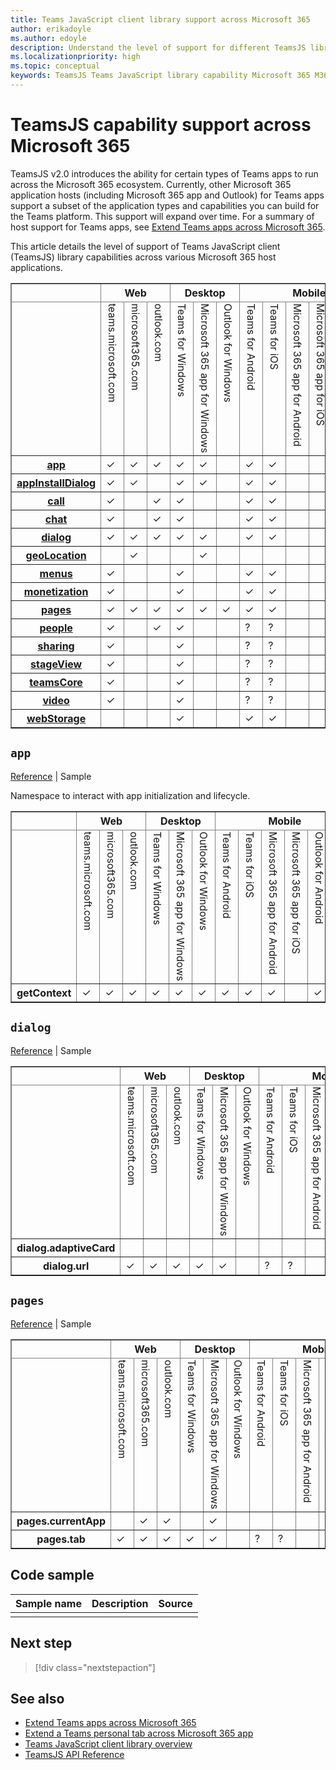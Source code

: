 ```yaml
---
title: Teams JavaScript client library support across Microsoft 365
author: erikadoyle
ms.author: edoyle
description: Understand the level of support for different TeamsJS library capabilities running in different hosts for Teams apps, including Microsoft Teams, Outlook, and Microsoft 365 app 
ms.localizationpriority: high
ms.topic: conceptual
keywords: TeamsJS Teams JavaScript library capability Microsoft 365 M365
---
```

# TeamsJS capability support across Microsoft 365

TeamsJS v2.0 introduces the ability for certain types of Teams apps to run across the Microsoft 365 ecosystem. Currently, other Microsoft 365 application hosts (including Microsoft 365 app and Outlook) for Teams apps support a subset of the application types and capabilities you can build for the Teams platform. This support will expand over time. For a summary of host support for Teams apps, see [Extend Teams apps across Microsoft 365](../../m365-apps/overview.md).

This article details the level of support of Teams JavaScript client (TeamsJS) library capabilities across various Microsoft 365 host applications.

<table border>
    <thead>
        <tr>
            <th></th>
            <th colspan=3>Web</th>
            <th colspan=3>Desktop</th>
            <th colspan=6>Mobile</th>
        </tr>
        <tr>
            <td></td>
            <td style="writing-mode:vertical-lr">teams.microsoft.com</td>
            <td style="writing-mode:vertical-lr">microsoft365.com</td>
            <td style="writing-mode:vertical-lr">outlook.com</td>
            <td style="writing-mode:vertical-lr">Teams for Windows</td>
            <td style="writing-mode:vertical-lr">Microsoft 365 app for Windows</td>
            <td style="writing-mode:vertical-lr">Outlook for Windows</td>
            <td style="writing-mode:vertical-lr">Teams for Android</td>
            <td style="writing-mode:vertical-lr">Teams for iOS</td>
            <td style="writing-mode:vertical-lr">Microsoft 365 app for Android</td>
            <td style="writing-mode:vertical-lr">Microsoft 365 app for iOS</td>
            <td style="writing-mode:vertical-lr">Outlook for Android</td>
            <td style="writing-mode:vertical-lr">Outlook for iOS</td>
        </tr>
    </thead>
    <tbody>
        <tr>
            <th><a href="#app">app</a></th>
            <td>&#x2713;</td>
            <td>&#x2713;</td>
            <td>&#x2713;</td>
            <td>&#x2713;</td>
            <td>&#x2713;</td>
            <td></td>
            <td>&#x2713;</td>
            <td>&#x2713;</td>
            <td></td>
            <td></td>
            <td></td>
            <td></td>
        </tr>
        <tr>
            <th><a href="#appInstallDialog">appInstallDialog</a></th>
            <td>&#x2713;</td>
            <td>&#x2713;</td>
            <td></td>
            <td>&#x2713;</td>
            <td>&#x2713;</td>
            <td></td>
            <td>&#x2713;</td>
            <td>&#x2713;</td>
            <td></td>
            <td></td>
            <td></td>
            <td></td>
        </tr>
        <tr>
            <th><a href="#call">call</a></th>
            <td>&#x2713;</td>
            <td></td>
            <td>&#x2713;</td>
            <td>&#x2713;</td>
            <td></td>
            <td></td>
            <td>&#x2713;</td>
            <td>&#x2713;</td>
            <td></td>
            <td></td>
            <td></td>
            <td></td>
        </tr>
        <tr>
            <th><a href="#chat">chat</a></th>
            <td>&#x2713;</td>
            <td></td>
            <td>&#x2713;</td>
            <td>&#x2713;</td>
            <td></td>
            <td></td>
            <td>&#x2713;</td>
            <td>&#x2713;</td>
            <td></td>
            <td></td>
            <td></td>
            <td></td>
        </tr>
        <tr>
            <th><a href="#dialog">dialog</a></th>
            <td>&#x2713;</td>
            <td>&#x2713;</td>
            <td>&#x2713;</td>
            <td>&#x2713;</td>
            <td>&#x2713;</td>
            <td></td>
            <td>&#x2713;</td>
            <td>&#x2713;</td>
            <td></td>
            <td></td>
            <td></td>
            <td></td>
        </tr>
        <tr>
            <th><a href="#geoLocation">geoLocation</a></th>
            <td></td>
            <td>&#x2713;</td>
            <td></td>
            <td></td>
            <td>&#x2713;</td>
            <td></td>
            <td></td>
            <td></td>
            <td></td>
            <td></td>
            <td></td>
            <td></td>
        </tr>
        <tr>
            <th><a href="#menus">menus</a></th>
            <td>&#x2713;</td>
            <td></td>
            <td></td>
            <td>&#x2713;</td>
            <td></td>
            <td></td>
            <td>&#x2713;</td>
            <td>&#x2713;</td>
            <td></td>
            <td></td>
            <td></td>
            <td></td>
        </tr>
        <tr>
            <th><a href="#monetization">monetization</a></th>
            <td>&#x2713;</td>
            <td></td>
            <td></td>
            <td>&#x2713;</td>
            <td></td>
            <td></td>
            <td>&#x2713;</td>
            <td>&#x2713;</td>
            <td></td>
            <td></td>
            <td></td>
            <td></td>
        </tr>
        <tr>
            <th><a href="#pages">pages</a></th>
            <td>&#x2713;</td>
            <td>&#x2713;</td>
            <td>&#x2713;</td>
            <td>&#x2713;</td>
            <td>&#x2713;</td>
            <td>&#x2713;</td>
            <td>&#x2713;</td>
            <td>&#x2713;</td>
            <td></td>
            <td></td>
            <td></td>
            <td></td>
        </tr>
        <tr>
            <th><a href="#people">people</a></th>
            <td>&#x2713;</td>
            <td></td>
            <td>&#x2713;</td>
            <td>&#x2713;</td>
            <td></td>
            <td></td>
            <td>?</td>
            <td>?</td>
            <td></td>
            <td></td>
            <td></td>
            <td></td>
        </tr>
        <tr>
            <th><a href="#sharing">sharing</a></th>
            <td>&#x2713;</td>
            <td></td>
            <td></td>
            <td>&#x2713;</td>
            <td></td>
            <td></td>
            <td>?</td>
            <td>?</td>
            <td></td>
            <td></td>
            <td></td>
            <td></td>
        </tr>
        <tr>
            <th><a href="#stageView">stageView</a></th>
            <td>&#x2713;</td>
            <td></td>
            <td></td>
            <td>&#x2713;</td>
            <td></td>
            <td></td>
            <td>?</td>
            <td>?</td>
            <td></td>
            <td></td>
            <td></td>
            <td></td>
        </tr>
        <tr>
            <th><a href="#teamsCore">teamsCore</a></th>
            <td>&#x2713;</td>
            <td></td>
            <td></td>
            <td>&#x2713;</td>
            <td></td>
            <td></td>
            <td>?</td>
            <td>?</td>
            <td></td>
            <td></td>
            <td></td>
            <td></td>
        </tr>
        <tr>
            <th><a href="#video">video</a></th>
            <td>&#x2713;</td>
            <td></td>
            <td></td>
            <td>&#x2713;</td>
            <td></td>
            <td></td>
            <td>?</td>
            <td>?</td>
            <td></td>
            <td></td>
            <td></td>
            <td></td>
        </tr>
        <tr>
            <th><a href="#webStorage">webStorage</a></th>
            <td></td>
            <td></td>
            <td></td>
            <td>&#x2713;</td>
            <td></td>
            <td></td>
            <td>&#x2713;</td>
            <td>&#x2713;</td>
            <td></td>
            <td></td>
            <td></td>
            <td></td>
        </tr>
    </tbody>
</table>

## `app`

[Reference](https://learn.microsoft.com/javascript/api/@microsoft/teams-js/app) | Sample

Namespace to interact with app initialization and lifecycle.

<table border>
    <thead>
        <tr>
            <th></th>
            <th colspan=3>Web</th>
            <th colspan=3>Desktop</th>
            <th colspan=6>Mobile</th>
        </tr>
        <tr>
            <td></td>
            <td style="writing-mode:vertical-lr">teams.microsoft.com</td>
            <td style="writing-mode:vertical-lr">microsoft365.com</td>
            <td style="writing-mode:vertical-lr">outlook.com</td>
            <td style="writing-mode:vertical-lr">Teams for Windows</td>
            <td style="writing-mode:vertical-lr">Microsoft 365 app for Windows</td>
            <td style="writing-mode:vertical-lr">Outlook for Windows</td>
            <td style="writing-mode:vertical-lr">Teams for Android</td>
            <td style="writing-mode:vertical-lr">Teams for iOS</td>
            <td style="writing-mode:vertical-lr">Microsoft 365 app for Android</td>
            <td style="writing-mode:vertical-lr">Microsoft 365 app for iOS</td>
            <td style="writing-mode:vertical-lr">Outlook for Android</td>
            <td style="writing-mode:vertical-lr">Outlook for iOS</td>
        </tr>
    </thead>
    <tbody>
        <tr>
            <th>getContext</th>
            <td>&#x2713;</td>
            <td>&#x2713;</td>
            <td>&#x2713;</td>
            <td>&#x2713;</td>
            <td>&#x2713;</td>
            <td>&#x2713;</td>
            <td>&#x2713;</td>
            <td>&#x2713;</td>
            <td>&#x2713;</td>
            <td></td>
            <td>&#x2713;</td>
            <td></td>
        </tr>
    </tbody>
</table>

## `dialog`

[Reference](https://learn.microsoft.com/javascript/api/@microsoft/teams-js/dialog) | Sample



<table border>
    <thead>
        <tr>
            <th></th>
            <th colspan=3>Web</th>
            <th colspan=3>Desktop</th>
            <th colspan=6>Mobile</th>
        </tr>
        <tr>
            <td></td>
            <td style="writing-mode:vertical-lr">teams.microsoft.com</td>
            <td style="writing-mode:vertical-lr">microsoft365.com</td>
            <td style="writing-mode:vertical-lr">outlook.com</td>
            <td style="writing-mode:vertical-lr">Teams for Windows</td>
            <td style="writing-mode:vertical-lr">Microsoft 365 app for Windows</td>
            <td style="writing-mode:vertical-lr">Outlook for Windows</td>
            <td style="writing-mode:vertical-lr">Teams for Android</td>
            <td style="writing-mode:vertical-lr">Teams for iOS</td>
            <td style="writing-mode:vertical-lr">Microsoft 365 app for Android</td>
            <td style="writing-mode:vertical-lr">Microsoft 365 app for iOS</td>
            <td style="writing-mode:vertical-lr">Outlook for Android</td>
            <td style="writing-mode:vertical-lr">Outlook for iOS</td>
        </tr>
    </thead>
    <tbody>
        <tr>
            <th>dialog.adaptiveCard</th>
            <td></td>
            <td></td>
            <td></td>
            <td></td>
            <td></td>
            <td></td>
            <td></td>
            <td></td>
            <td></td>
            <td></td>
            <td></td>
            <td></td>
        </tr>
        <tr>
            <th>dialog.url</th>
            <td>&#x2713;</td>
            <td>&#x2713;</td>
            <td>&#x2713;</td>
            <td>&#x2713;</td>
            <td>&#x2713;</td>
            <td></td>
            <td>?</td>
            <td>?</td>
            <td></td>
            <td></td>
            <td></td>
            <td></td>
        </tr>
    </tbody>
</table>

## `pages`

[Reference](https://learn.microsoft.com/javascript/api/@microsoft/teams-js/pages) | Sample



<table border>
    <thead>
        <tr>
            <th></th>
            <th colspan=3>Web</th>
            <th colspan=3>Desktop</th>
            <th colspan=6>Mobile</th>
        </tr>
        <tr>
            <td></td>
            <td style="writing-mode:vertical-lr">teams.microsoft.com</td>
            <td style="writing-mode:vertical-lr">microsoft365.com</td>
            <td style="writing-mode:vertical-lr">outlook.com</td>
            <td style="writing-mode:vertical-lr">Teams for Windows</td>
            <td style="writing-mode:vertical-lr">Microsoft 365 app for Windows</td>
            <td style="writing-mode:vertical-lr">Outlook for Windows</td>
            <td style="writing-mode:vertical-lr">Teams for Android</td>
            <td style="writing-mode:vertical-lr">Teams for iOS</td>
            <td style="writing-mode:vertical-lr">Microsoft 365 app for Android</td>
            <td style="writing-mode:vertical-lr">Microsoft 365 app for iOS</td>
            <td style="writing-mode:vertical-lr">Outlook for Android</td>
            <td style="writing-mode:vertical-lr">Outlook for iOS</td>
        </tr>
    </thead>
    <tbody>
        <tr>
            <th>pages.currentApp</th>
            <td></td>
            <td>&#x2713;</td>
            <td>&#x2713;</td>
            <td></td>
            <td>&#x2713;</td>
            <td></td>
            <td></td>
            <td></td>
            <td></td>
            <td></td>
            <td></td>
            <td></td>
        </tr>
        <tr>
            <th>pages.tab</th>
            <td>&#x2713;</td>
            <td>&#x2713;</td>
            <td>&#x2713;</td>
            <td>&#x2713;</td>
            <td>&#x2713;</td>
            <td></td>
            <td>?</td>
            <td>?</td>
            <td></td>
            <td></td>
            <td></td>
            <td></td>
        </tr>
    </tbody>
</table>

## Code sample

| Sample name           | Description | Source|
:---------------------|:--------------|:---------|
|| |

## Next step

> [!div class="nextstepaction"]
> []()

## See also

* [Extend Teams apps across Microsoft 365](../../m365-apps/overview.md)
* [Extend a Teams personal tab across Microsoft 365 app](../../m365-apps/extend-m365-teams-personal-tab.md)
* [Teams JavaScript client library overview](./using-teams-client-library.md)
* [TeamsJS API Reference](/javascript/api/@microsoft/teams-js)
